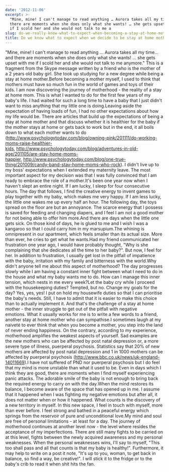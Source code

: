 ```yaml
---
date: '2012-11-06'
excerpt: >-
  "Mine, mine! I can't manage to read anything … Aurora takes all my time… and
  there are moments when she does only what she wants! … she gets upset with me
  if I scold her and she would not talk to me a
slug: do-we-really-know-what-to-expect-when-becoming-a-stay-at-home-mother
title: Do we know what to expect when we decide to be stay at home mothers?
---
```


"Mine, mine! I can't manage to read anything … Aurora takes all my time… and there are moments when she does only what she wants! … she gets upset with me if I scold her and she would not talk to me anymore." This is a fragment from the Skype message written by a friend who is the mother of a 2 years old baby girl. She took up studying for a new degree while being a stay at home mother.Before becoming a mother myself, I used to think that mothers must have so much fun in the world of games and toys of their kids. I am now discovering the journey of motherhood - the reality of a stay at home mom. This is what I wanted to do for the first few years of my baby's life. I had waited for such a long time to have a baby that I just didn't want to miss anything that my little one is doing.Leaving aside the expectation of having loads of fun, I had no other expectations about how my life would be. There are articles that build up the expectations of being a stay at home mother and that discuss whether it is healthier for the baby if the mother stays at home or gets back to work but in the end, it all boils down to what each mother wants to do (<http://www.psychologytoday.com/blog/owning-pink/201111/do-working-moms-raise-healthier-kids>, <http://www.psychologytoday.com/blog/adventures-in-old-age/201105/are-stay-home-moms-happier>, <http://www.psychologytoday.com/blog/one-true-thing/201009/candy-band-stay-home-moms-who-rock>). I didn't live up to my boss' expectations when I extended my maternity leave. The most important aspect for my decision was that I was fully convinced that I am ready to embrace the role of a mother.It's been one year now when I haven't slept an entire night. If I am lucky, I sleep for four consecutive hours. The day that follows, I find the creative energy to invent games to play together with my baby, which makes me very happy. If I am less lucky, the little one wakes me up every half an hour. The following day, the toys spread on the floor are but an annoyance. The scarce energy that I possess is saved for feeding and changing diapers, and I feel I am not a good mother for not being able to offer him more.And there are days when the little one gets sick. On those kind of days, he is glued to me and I wish I was a kangaroo so that I could carry him in my marsupium.The whining is omnipresent in our apartment, which feels smaller than its actual size. More than ever, he cries to get what he wants.Had my friend communicated her frustration one year ago, I would have probably thought, "Why is she complaining that she dedicates all the time to her baby?". But now, I feel for her. In addition to frustration, I usually get lost in the pitfall of impatience with the baby, irritation with my family and bitterness with the world.Why didn't anyone tell me about this aspect of motherhood? The day progresses slowly while I am having a constant inner fight between what I need to do in the house and what my baby wants me to do. How can I manage this inner tension, which nests in me every week?Let the baby cry while I proceed with the housekeeping duties? Tempted, but no.
Change my goals for the day? Yes, yes, yes! I put on hold my housewife duties so that I can prioritise the baby's needs. Still, I have to admit that it is easier to make this choice than to actually implement it. And that's the challenge of a stay at home mother - the inner struggle to get out of the pitfall with negative emotions. What it usually works for me is to write a few words to a friend, another stay at home mother who can sympathise.I sometimes laugh at my naiveté to ever think that when you become a mother, you step into the land of never ending happiness. On the contrary, according to my experience, motherhood amplifies the weakest aspects of yourself. Sad examples are the new mothers who can be affected by post natal depression or, a more severe type of illness, puerperal psychosis. Statistics say that 20% of new mothers are affected by post natal depression and 1 in 1000 mothers can be affected by puerperal psychosis (<http://www.bbc.co.uk/news/uk-england-14011669>).I have not suffered of PND nor puerperal psychosis but I do feel that my mind is more unstable than what it used to be. Even in days which I think they are good, there are moments when I find myself experiencing panic attacks. The adorable smile of the baby is not enough to bring back the required energy to carry on with the day.When the mind restores its balance, I become aware of the space that has opened up in me. I assume that it happened when I was fighting my negative emotions but after all, it does not matter when or how it happened. What counts is the discovery of a new territory in myself. In this new space, I feel in touch with myself, more than ever before. I feel strong and bathed in a peaceful energy which springs from the reservoir of pure and unconditional love.My mind and soul are free of personal limitations - at least for a day. The journey of motherhood continues at another level now - the level where resides the acceptance of my imperfections. There are still many fights to be carried on at this level, fights between the newly acquired awareness and my personal weaknesses.
When the personal weaknesses wins, I'll say to myself, "This too shall pass and all that counts is that my baby is healthy!". Furthermore, it may help to write on a post it note, "It's up to you, woman, to get back in balance, so find a way, be creative!". I will stick it to the fridge or to the baby's crib to read it when shit hits the fan.
